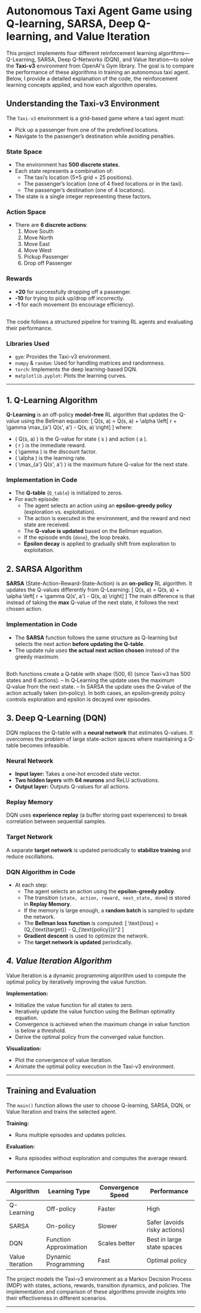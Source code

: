 # Autonomous Taxi Agent Game using Q-learning, SARSA, Deep Q-learning, and Value Iteration
This project implements four different reinforcement learning algorithms—Q-Learning, SARSA, Deep Q-Networks (DQN), and Value Iteration—to solve the **Taxi-v3** environment from OpenAI's Gym library. The goal is to compare the performance of these algorithms in training an autonomous taxi agent. Below, I provide a detailed explanation of the code, the reinforcement learning concepts applied, and how each algorithm operates.





## **Understanding the Taxi-v3 Environment**
The `Taxi-v3` environment is a grid-based game where a taxi agent must:
- Pick up a passenger from one of the predefined locations.
- Navigate to the passenger’s destination while avoiding penalties.

### **State Space**
- The environment has **500 discrete states**. 
- Each state represents a combination of:
  - The taxi’s location (5×5 grid = 25 positions).
  - The passenger’s location (one of 4 fixed locations or in the taxi).
  - The passenger’s destination (one of 4 locations).
- The state is a single integer representing these factors.

### **Action Space**
- There are **6 discrete actions**:
  1. Move South
  2. Move North
  3. Move East
  4. Move West
  5. Pickup Passenger
  6. Drop off Passenger

### **Rewards**
- **+20** for successfully dropping off a passenger.
- **-10** for trying to pick up/drop off incorrectly.
- **-1** for each movement (to encourage efficiency).

## 
The code follows a structured pipeline for training RL agents and evaluating their performance.

### **Libraries Used**
- `gym`: Provides the Taxi-v3 environment.
- `numpy` & `random`: Used for handling matrices and randomness.
- `torch`: Implements the deep learning-based DQN.
- `matplotlib.pyplot`: Plots the learning curves.

---
## **1. Q-Learning Algorithm**
**Q-Learning** is an off-policy **model-free** RL algorithm that updates the Q-value using the Bellman equation:
\[ Q(s, a) = Q(s, a) + \alpha \left[ r + \gamma \max_{a'} Q(s', a') - Q(s, a) \right] \]
where:
- \( Q(s, a) \) is the Q-value for state \( s \) and action \( a \).
- \( r \) is the immediate reward.
- \( \gamma \) is the discount factor.
- \( \alpha \) is the learning rate.
- \( \max_{a'} Q(s', a') \) is the maximum future Q-value for the next state.

### **Implementation in Code**
- The **Q-table** (`Q_table`) is initialized to zeros.
- For each episode:
  - The agent selects an action using an **epsilon-greedy policy** (exploration vs. exploitation).
  - The action is executed in the environment, and the reward and next state are received.
  - The **Q-value is updated** based on the Bellman equation.
  - If the episode ends (`done`), the loop breaks.
  - **Epsilon decay** is applied to gradually shift from exploration to exploitation.


## **2. SARSA Algorithm**
**SARSA** (State-Action-Reward-State-Action) is an **on-policy** RL algorithm. It updates the Q-values differently from Q-Learning:
\[ Q(s, a) = Q(s, a) + \alpha \left[ r + \gamma Q(s', a') - Q(s, a) \right] \]
The main difference is that instead of taking the **max** Q-value of the next state, it follows the next chosen action.

### **Implementation in Code**
- The **SARSA** function follows the same structure as Q-learning but selects the next action **before updating the Q-table**.
- The update rule uses **the actual next action chosen** instead of the greedy maximum.

##
Both functions create a Q‑table with shape (500, 6) (since Taxi‑v3 has 500 states and 6 actions).
– In Q‑Learning the update uses the maximum Q‑value from the next state.
– In SARSA the update uses the Q‑value of the action actually taken (on‑policy).
In both cases, an epsilon‑greedy policy controls exploration and epsilon is decayed over episodes.

## **3. Deep Q-Learning (DQN)**
DQN replaces the Q-table with a **neural network** that estimates Q-values. It overcomes the problem of large state-action spaces where maintaining a Q-table becomes infeasible.

### **Neural Network**
- **Input layer:** Takes a one-hot encoded state vector.
- **Two hidden layers** with **64 neurons** and ReLU activations.
- **Output layer:** Outputs Q-values for all actions.

### **Replay Memory**
DQN uses **experience replay** (a buffer storing past experiences) to break correlation between sequential samples.

### **Target Network**
A separate **target network** is updated periodically to **stabilize training** and reduce oscillations.

### **DQN Algorithm in Code**
- At each step:
  - The agent selects an action using the **epsilon-greedy policy**.
  - The transition (`state, action, reward, next_state, done`) is stored in **Replay Memory**.
  - If the memory is large enough, a **random batch** is sampled to update the network.
  - The **Bellman loss function** is computed:
    \[ \text{loss} = (Q_{\text{target}} - Q_{\text{policy}})^2 \]
  - **Gradient descent** is used to optimize the network.
  - The **target network is updated** periodically.

## *4. Value Iteration Algorithm*
Value Iteration is a dynamic programming algorithm used to compute the optimal policy by iteratively improving the value function.

**Implementation:**
- Initialize the value function for all states to zero.
- Iteratively update the value function using the Bellman optimality equation.
- Convergence is achieved when the maximum change in value function is below a threshold.
- Derive the optimal policy from the converged value function.

**Visualization:**
- Plot the convergence of value iteration.
- Animate the optimal policy execution in the Taxi-v3 environment.
---
##  Training and Evaluation
The `main()` function allows the user to choose Q-learning, SARSA, DQN, or Value Iteration and trains the selected agent.

**Training:**
- Runs multiple episodes and updates policies.

**Evaluation:**
- Runs episodes without exploration and computes the average reward.

#### Performance Comparison
| Algorithm       | Learning Type       | Convergence Speed | Performance                |
|-----------------|---------------------|-------------------|----------------------------|
| Q-Learning      | Off-policy          | Faster            | High                       |
| SARSA           | On-policy           | Slower            | Safer (avoids risky actions)|
| DQN             | Function Approximation | Scales better   | Best in large state spaces |
| Value Iteration | Dynamic Programming | Fast              | Optimal policy             |

The project models the Taxi-v3 environment as a Markov Decision Process (MDP) with states, actions, rewards, transition dynamics, and policies. The implementation and comparison of these algorithms provide insights into their effectiveness in different scenarios.


----------------------------------------------------

